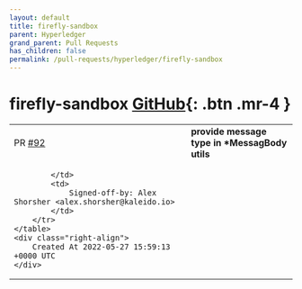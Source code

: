 ```yaml
---
layout: default
title: firefly-sandbox
parent: Hyperledger
grand_parent: Pull Requests
has_children: false
permalink: /pull-requests/hyperledger/firefly-sandbox
---
```


# firefly-sandbox <span class="fs-3 right-align">[GitHub](https://github.com/hyperledger/firefly-sandbox){: .btn .mr-4 }</span>


<div>
    <table>
        <tr>
            <td>
                PR <a href="https://github.com/hyperledger/firefly-sandbox/pull/92" class=".btn">#92</a>
            </td>
            <td>
                <b>
                    provide message type in *MessagBody utils
                </b>
            </td>
        </tr>
        <tr>
            <td>
                
            </td>
            <td>
                Signed-off-by: Alex Shorsher <alex.shorsher@kaleido.io>
            </td>
        </tr>
    </table>
    <div class="right-align">
        Created At 2022-05-27 15:59:13 +0000 UTC
    </div>
</div>

